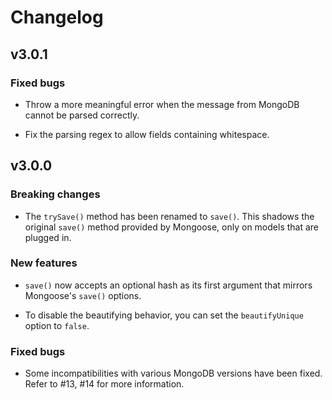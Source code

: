 # Changelog

## v3.0.1

### Fixed bugs

* Throw a more meaningful error when the message from MongoDB
cannot be parsed correctly.

* Fix the parsing regex to allow fields containing whitespace.

## v3.0.0

### Breaking changes

* The `trySave()` method has been renamed to `save()`. This
shadows the original `save()` method provided by Mongoose, only
on models that are plugged in.

### New features

* `save()` now accepts an optional hash as its first argument
that mirrors Mongoose's `save()` options.

* To disable the beautifying behavior, you can set
the `beautifyUnique` option to `false`.

### Fixed bugs

* Some incompatibilities with various MongoDB versions have been
fixed. Refer to #13, #14 for more information.
